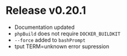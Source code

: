 # Release v0.20.1

- Documentation updated
- `phpBuild` does not require `DOCKER_BUILDKIT`
- `--force` added to `bashPrompt`
- tput TERM=unknown error supression
